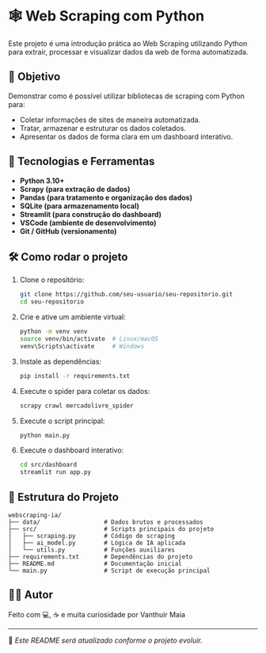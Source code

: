 # 🕸️ Web Scraping com Python

Este projeto é uma introdução prática ao Web Scraping utilizando Python para extrair, processar e visualizar dados da web de forma automatizada.

## 📌 Objetivo

Demonstrar como é possível utilizar bibliotecas de scraping com Python para:

- Coletar informações de sites de maneira automatizada.
- Tratar, armazenar e estruturar os dados coletados.
- Apresentar os dados de forma clara em um dashboard interativo.

## 🚀 Tecnologias e Ferramentas

- **Python 3.10+**
- **Scrapy (para extração de dados)**
- **Pandas (para tratamento e organização dos dados)**
- **SQLite (para armazenamento local)**
- **Streamlit (para construção do dashboard)**
- **VSCode (ambiente de desenvolvimento)**
- **Git / GitHub (versionamento)**

## 🛠️ Como rodar o projeto

1. Clone o repositório:

   ```bash
   git clone https://github.com/seu-usuario/seu-repositorio.git
   cd seu-repositorio
   ```

2. Crie e ative um ambiente virtual:

   ```bash
   python -m venv venv
   source venv/bin/activate  # Linux/macOS
   venv\Scripts\activate     # Windows
   ```

3. Instale as dependências:

   ```bash
   pip install -r requirements.txt
   ```

4. Execute o spider para coletar os dados:

   ```bash
   scrapy crawl mercadolivre_spider
   ```

5. Execute o script principal:

   ```bash
   python main.py
   ```

6. Execute o dashboard interativo:
   ```bash
   cd src/dashboard
   streamlit run app.py
   ```

## 📁 Estrutura do Projeto

```
webscraping-ia/
├── data/                  # Dados brutos e processados
├── src/                   # Scripts principais do projeto
│   ├── scraping.py        # Código de scraping
│   ├── ai_model.py        # Lógica de IA aplicada
│   └── utils.py           # Funções auxiliares
├── requirements.txt       # Dependências do projeto
├── README.md              # Documentação inicial
└── main.py                # Script de execução principal
```

## 👨‍💻 Autor

Feito com 💻, ☕ e muita curiosidade por Vanthuir Maia

---

📌 _*Este README será atualizado conforme o projeto evoluir.*_
